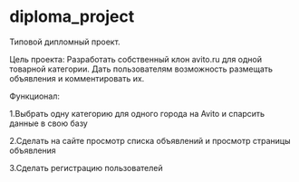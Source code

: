 # diploma_project
Типовой дипломный проект.

Цель проекта: Разработать собственный клон avito.ru для одной товарной категории. Дать пользователям возможность размещать объявления и комментировать их.

Функционал:

1.Выбрать одну категорию для одного города на  Avito и спарсить данные в свою базу

2.Сделать на сайте просмотр списка объявлений и просмотр страницы объявления

3.Сделать регистрацию пользователей
